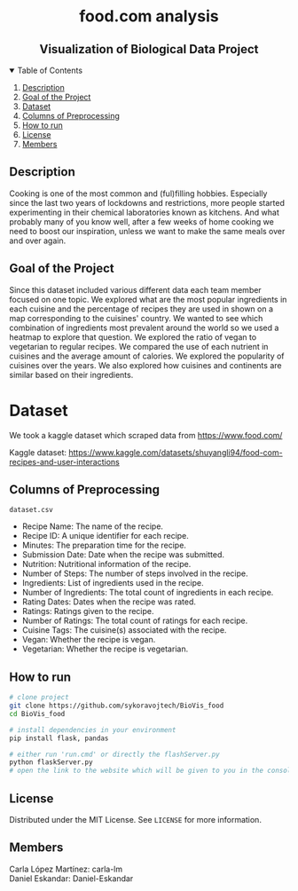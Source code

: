 <div align="center">    
 
# food.com analysis
## Visualization of Biological Data Project 
</div>

<!-- TABLE OF CONTENTS -->
<details open="open">
  <summary>Table of Contents</summary>
  <ol>
    <li><a href="#description">Description</a></li>
    <li><a href="#goal-of-the-project">Goal of the Project</a></li>
    <li><a href="#dataset">Dataset</a></li>
    <li><a href="#columns-of-preprocessing">Columns of Preprocessing</a></li>
    <li><a href="#how-to-run">How to run </a></li>
    <li><a href="#license">License</a></li>
    <li><a href="#members">Members</a></li>
  </ol>
</details>

## Description
Cooking is one of the most common and (ful)filling hobbies. Especially since the last two years
of lockdowns and restrictions, more people started experimenting in their chemical laboratories
known as kitchens. And what probably many of you know well, after a few weeks of home cooking we need to boost our inspiration, unless we want to make the same meals over and over again.

## Goal of the Project
Since this dataset included various different data each team member focused on one topic. We explored what are the most popular ingredients in each cuisine and the percentage of recipes they are used in shown on a map corresponding to the cuisines' country. We wanted to see which combination of ingredients most prevalent around the world so we used a heatmap to explore that question. We explored the ratio of vegan to vegetarian to regular recipes. We compared the use of each nutrient in cuisines and the average amount of calories. We explored the popularity of cuisines over the years. We also explored how cuisines and continents are similar based on their ingredients. 
      
# Dataset
We took a kaggle dataset which scraped data from https://www.food.com/

Kaggle dataset: https://www.kaggle.com/datasets/shuyangli94/food-com-recipes-and-user-interactions
  
## Columns of Preprocessing
`dataset.csv`
- Recipe Name: The name of the recipe.
- Recipe ID: A unique identifier for each recipe.
- Minutes: The preparation time for the recipe.
- Submission Date: Date when the recipe was submitted.
- Nutrition: Nutritional information of the recipe.
- Number of Steps: The number of steps involved in the recipe.
- Ingredients: List of ingredients used in the recipe.
- Number of Ingredients: The total count of ingredients in each recipe.
- Rating Dates: Dates when the recipe was rated.
- Ratings: Ratings given to the recipe.
- Number of Ratings: The total count of ratings for each recipe.
- Cuisine Tags: The cuisine(s) associated with the recipe.
- Vegan: Whether the recipe is vegan.
- Vegetarian: Whether the recipe is vegetarian.

## How to run    
```bash
# clone project   
git clone https://github.com/sykoravojtech/BioVis_food
cd BioVis_food
```
```bash
# install dependencies in your environment
pip install flask, pandas
```
```bash
# either run 'run.cmd' or directly the flashServer.py
python flaskServer.py
# open the link to the website which will be given to you in the console
```

## License
Distributed under the MIT License. See `LICENSE` for more information.

## Members
Carla López Martínez: carla-lm <br>
Daniel Eskandar: Daniel-Eskandar
